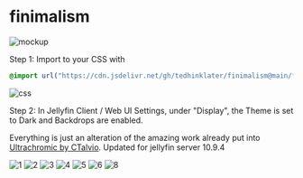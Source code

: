 # finimalism
![mockup](https://i.imgur.com/VSGZZmd.jpeg)

Step 1: Import to your CSS with

```css
@import url("https://cdn.jsdelivr.net/gh/tedhinklater/finimalism@main/finimalism7.css");

```
![css](https://i.imgur.com/LHPUxqk.png)

Step 2: In Jellyfin Client / Web UI Settings, under "Display", the Theme is set to Dark and Backdrops are enabled.

Everything is just an alteration of the amazing work already put into [Ultrachromic by CTalvio](https://github.com/CTalvio/Ultrachromic). Updated for jellyfin server 10.9.4

![1](https://i.imgur.com/8866xHT.png)
![2](https://i.imgur.com/8smMJVz.png)
![3](https://i.imgur.com/ts13B1n.png)
![4](https://i.imgur.com/xPTC9s0.png)
![5](https://i.imgur.com/261AqYj.png)
![6](https://i.imgur.com/IXTxQEO.png)
![8](https://i.imgur.com/ROZPie7.png)
